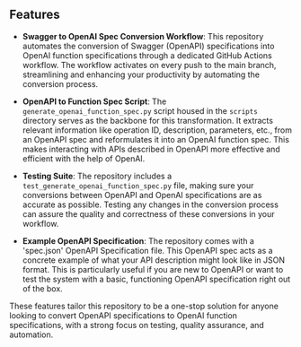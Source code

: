 ## Features

- **Swagger to OpenAI Spec Conversion Workflow**: This repository automates the conversion of Swagger (OpenAPI) specifications into OpenAI function specifications through a dedicated GitHub Actions workflow. The workflow activates on every push to the main branch, streamlining and enhancing your productivity by automating the conversion process.

- **OpenAPI to Function Spec Script**: The `generate_openai_function_spec.py` script housed in the `scripts` directory serves as the backbone for this transformation. It extracts relevant information like operation ID, description, parameters, etc., from an OpenAPI spec and reformulates it into an OpenAI function spec. This makes interacting with APIs described in OpenAPI more effective and efficient with the help of OpenAI.

- **Testing Suite**: The repository includes a `test_generate_openai_function_spec.py` file, making sure your conversions between OpenAPI and OpenAI specifications are as accurate as possible. Testing any changes in the conversion process can assure the quality and correctness of these conversions in your workflow.

- **Example OpenAPI Specification**: The repository comes with a 'spec.json' OpenAPI Specification file. This OpenAPI spec acts as a concrete example of what your API description might look like in JSON format. This is particularly useful if you are new to OpenAPI or want to test the system with a basic, functioning OpenAPI specification right out of the box.

These features tailor this repository to be a one-stop solution for anyone looking to convert OpenAPI specifications to OpenAI function specifications, with a strong focus on testing, quality assurance, and automation.
